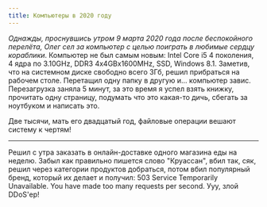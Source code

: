 ```yaml
---
title: Компьютеры в 2020 году
---
```


_Однажды, проснувшись утром 9 марта 2020 года после беспокойного перелёта, Олег сел за компьютер с целью поиграть в любимые сердцу кораблики_. Компьютер не был самым новым: Intel Core i5 4 поколения, 4 ядра по 3.10GHz, DDR3 4x4GBx1600MHz, SSD, Windows 8.1. Заметив, что на системном диске свободно всего 3Гб, решил прибраться на рабочем столе. Перетащил одну папку в другую и... компьютер завис. Перезагрузка заняла 5 минут, за это время я успел взять книжку, прочитать одну страницу, подумать что это какая-то дичь, сбегать за ноутбуком и написать это.

Две тысячи, мать его двадцатый год, файловые операции вешают систему к чертям!

----

Решил с утра заказать в онлайн-доставке одного магазина еды на неделю. Забыл как правильно пишется слово "Круассан", вбил так, сяк, решил через категории продуктов добраться, потом вбил популярный бренд, который их делает и получил: 503 Service Temporarily Unavailable. You have made too many requests per second. Ууу, злой DDoS'ер!
